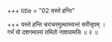 +++
title = "02 यस्ते हन्ति"

+++
यस्ते हन्ति चराचरमुत्थास्यन्तं सरीसृपम् ।  
गर्भं यो दशगमास्यं तमितो नाशयामसि ॥ २ ॥